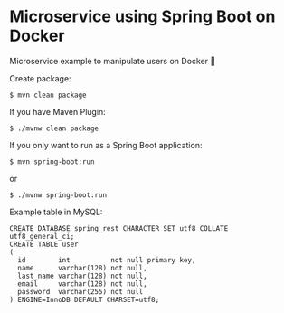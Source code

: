 # Microservice using Spring Boot on Docker
Microservice example to manipulate users on Docker 🐳

Create package:

```
$ mvn clean package
```
If you have Maven Plugin:
```
$ ./mvnw clean package
```
If you only want to run as a Spring Boot application:
```
$ mvn spring-boot:run
```
or 
```
$ ./mvnw spring-boot:run
```
Example table in MySQL:
```
CREATE DATABASE spring_rest CHARACTER SET utf8 COLLATE utf8_general_ci;
CREATE TABLE user
(
  id        int          not null primary key,
  name      varchar(128) not null,
  last_name varchar(128) not null,
  email     varchar(128) not null,
  password  varchar(255) not null
) ENGINE=InnoDB DEFAULT CHARSET=utf8;
```
